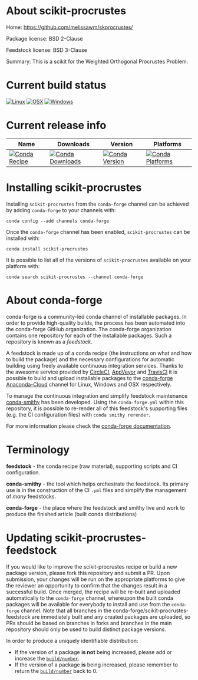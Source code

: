 About scikit-procrustes
=======================

Home: https://github.com/melissawm/skprocrustes/

Package license: BSD 2-Clause

Feedstock license: BSD 3-Clause

Summary: This is a scikit for the Weighted Orthogonal Procrustes Problem.



Current build status
====================

[![Linux](https://img.shields.io/circleci/project/github/conda-forge/scikit-procrustes-feedstock/master.svg?label=Linux)](https://circleci.com/gh/conda-forge/scikit-procrustes-feedstock)
[![OSX](https://img.shields.io/travis/conda-forge/scikit-procrustes-feedstock/master.svg?label=macOS)](https://travis-ci.org/conda-forge/scikit-procrustes-feedstock)
[![Windows](https://img.shields.io/appveyor/ci/conda-forge/scikit-procrustes-feedstock/master.svg?label=Windows)](https://ci.appveyor.com/project/conda-forge/scikit-procrustes-feedstock/branch/master)

Current release info
====================

| Name | Downloads | Version | Platforms |
| --- | --- | --- | --- |
| [![Conda Recipe](https://img.shields.io/badge/recipe-scikit--procrustes-green.svg)](https://anaconda.org/conda-forge/scikit-procrustes) | [![Conda Downloads](https://img.shields.io/conda/dn/conda-forge/scikit-procrustes.svg)](https://anaconda.org/conda-forge/scikit-procrustes) | [![Conda Version](https://img.shields.io/conda/vn/conda-forge/scikit-procrustes.svg)](https://anaconda.org/conda-forge/scikit-procrustes) | [![Conda Platforms](https://img.shields.io/conda/pn/conda-forge/scikit-procrustes.svg)](https://anaconda.org/conda-forge/scikit-procrustes) |

Installing scikit-procrustes
============================

Installing `scikit-procrustes` from the `conda-forge` channel can be achieved by adding `conda-forge` to your channels with:

```
conda config --add channels conda-forge
```

Once the `conda-forge` channel has been enabled, `scikit-procrustes` can be installed with:

```
conda install scikit-procrustes
```

It is possible to list all of the versions of `scikit-procrustes` available on your platform with:

```
conda search scikit-procrustes --channel conda-forge
```


About conda-forge
=================

conda-forge is a community-led conda channel of installable packages.
In order to provide high-quality builds, the process has been automated into the
conda-forge GitHub organization. The conda-forge organization contains one repository
for each of the installable packages. Such a repository is known as a *feedstock*.

A feedstock is made up of a conda recipe (the instructions on what and how to build
the package) and the necessary configurations for automatic building using freely
available continuous integration services. Thanks to the awesome service provided by
[CircleCI](https://circleci.com/), [AppVeyor](https://www.appveyor.com/)
and [TravisCI](https://travis-ci.org/) it is possible to build and upload installable
packages to the [conda-forge](https://anaconda.org/conda-forge)
[Anaconda-Cloud](https://anaconda.org/) channel for Linux, Windows and OSX respectively.

To manage the continuous integration and simplify feedstock maintenance
[conda-smithy](https://github.com/conda-forge/conda-smithy) has been developed.
Using the ``conda-forge.yml`` within this repository, it is possible to re-render all of
this feedstock's supporting files (e.g. the CI configuration files) with ``conda smithy rerender``.

For more information please check the [conda-forge documentation](https://conda-forge.org/docs/).

Terminology
===========

**feedstock** - the conda recipe (raw material), supporting scripts and CI configuration.

**conda-smithy** - the tool which helps orchestrate the feedstock.
                   Its primary use is in the construction of the CI ``.yml`` files
                   and simplify the management of *many* feedstocks.

**conda-forge** - the place where the feedstock and smithy live and work to
                  produce the finished article (built conda distributions)


Updating scikit-procrustes-feedstock
====================================

If you would like to improve the scikit-procrustes recipe or build a new
package version, please fork this repository and submit a PR. Upon submission,
your changes will be run on the appropriate platforms to give the reviewer an
opportunity to confirm that the changes result in a successful build. Once
merged, the recipe will be re-built and uploaded automatically to the
`conda-forge` channel, whereupon the built conda packages will be available for
everybody to install and use from the `conda-forge` channel.
Note that all branches in the conda-forge/scikit-procrustes-feedstock are
immediately built and any created packages are uploaded, so PRs should be based
on branches in forks and branches in the main repository should only be used to
build distinct package versions.

In order to produce a uniquely identifiable distribution:
 * If the version of a package **is not** being increased, please add or increase
   the [``build/number``](https://conda.io/docs/user-guide/tasks/build-packages/define-metadata.html#build-number-and-string).
 * If the version of a package **is** being increased, please remember to return
   the [``build/number``](https://conda.io/docs/user-guide/tasks/build-packages/define-metadata.html#build-number-and-string)
   back to 0.
